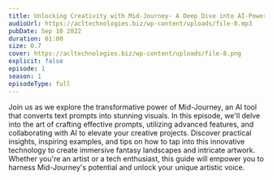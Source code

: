 ```yaml
---
title: Unlocking Creativity with Mid-Journey- A Deep Dive into AI-Powered Art 
audioUrl: https://acltechnologies.biz/wp-content/uploads/file-8.mp3
pubDate: Sep 10 2022
duration: 01:00
size: 0.7
cover: https://acltechnologies.biz/wp-content/uploads/file-8.png
explicit: false
episode: 1
season: 1
episodeType: full
---
```

Join us as we explore the transformative power of Mid-Journey, an AI tool that converts text prompts into stunning visuals. In this episode, we'll delve into the art of crafting effective prompts, utilizing advanced features, and collaborating with AI to elevate your creative projects. Discover practical insights, inspiring examples, and tips on how to tap into this innovative technology to create immersive fantasy landscapes and intricate artwork. Whether you're an artist or a tech enthusiast, this guide will empower you to harness Mid-Journey's potential and unlock your unique artistic voice.